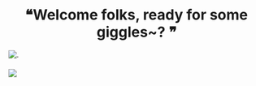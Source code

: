 <h1 align="center">❝Welcome folks, ready for some giggles~? ❞</h1>

![.](https://imgur.com/QMx1Rtw.png)

<h5 aligh="center"><a href="https://visitorbadge.io/status?path=https%3A%2F%2Fgithub.com%2FTheBeast0fDeceit"><img src="https://api.visitorbadge.io/api/visitors?path=https%3A%2F%2Fgithub.com%2FTheBeast0fDeceit&label=Deceitlings&labelColor=%233d97ff&countColor=%23555555&style=plastic" /></a></h5>
